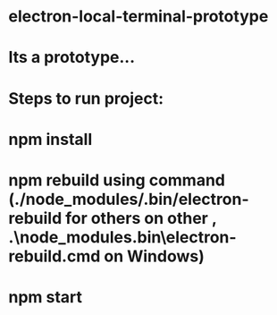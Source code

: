 # electron-local-terminal-prototype

# Its a prototype...
# Steps to run project:

# npm install
# npm rebuild using command (./node_modules/.bin/electron-rebuild for others on other ,  .\node_modules\.bin\electron-rebuild.cmd on Windows)
# npm start
